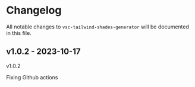 # Changelog

All notable changes to `vsc-tailwind-shades-generator` will be documented in this file.

## v1.0.2 - 2023-10-17

v1.0.2

Fixing Github actions
